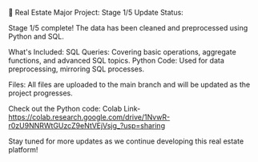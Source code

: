 🚀 Real Estate Major Project: Stage 1/5 Update
Status:


Stage 1/5 complete!
The data has been cleaned and preprocessed using Python and SQL.

What's Included:
SQL Queries: Covering basic operations, aggregate functions, and advanced SQL topics.
Python Code: Used for data preprocessing, mirroring SQL processes.

Files:
All files are uploaded to the main branch and will be updated as the project progresses.

Check out the Python code:
Colab Link- https://colab.research.google.com/drive/1NvwR-r0zU9NNRWtGUzcZ9eNtVEjVsjg_?usp=sharing

Stay tuned for more updates as we continue developing this real estate platform!
